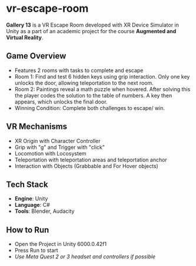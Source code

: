 # vr-escape-room
**Gallery 13** is a VR Escape Room developed with XR Device Simulator in Unity as a part of an academic project for the course **Augmented and Virtual Reality**.

## Game Overview
- Features 2 rooms with tasks to complete and escape
- Room 1: Find and test 6 hidden keys using grip interaction. Only one key unlocks the door, allowing teleportation to the next room.
- Room 2: Paintings reveal a math puzzle when hovered. After solving this the player codes the solution to the table of numbers. A key then appears, which unlocks the final door.
- Winning Condition: Complete both challenges to escape/ win.

## VR Mechanisms
- XR Origin with Character Controller
- Grip with "g" and Trigger with "click"
- Locomotion with Locosystem
- Teleportation with teleportation areas and teleportation anchor
- Interaction with Objects (Grabbable and For Hover objects)

## Tech Stack
- **Engine**: Unity
- **Language**: C#
- **Tools**: Blender, Audacity

## How to Run
- Open the Project in Unity 6000.0.42f1
- Press Run to start
- *Use Meta Quest 2 or 3 headset and controllers if possible*
